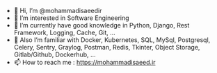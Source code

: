 - 👋 Hi, I’m @mohammadisaeedir
- 👀 I’m interested in Software Engineering
- 💞️ I’m currently have good knowledge in Python, Django, Rest Framework, Logging, Cache, Git, ...
- 🌱 Also I’m familiar with Docker, Kubernetes, SQL, MySql, Postgresql, Celery, Sentry, Graylog, Postman, Redis, Tkinter, Object Storage, Gitlab/Github, Dockerhub, ...
- 📫 How to reach me : https://mohammadisaeed.ir
